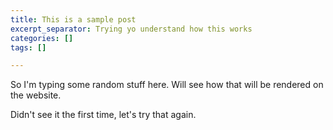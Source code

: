 ```yaml
---
title: This is a sample post
excerpt_separator: Trying yo understand how this works
categories: []
tags: []

---
```

So I'm typing some random stuff here. Will see how that will be rendered on the website.

Didn't see it the first time, let's try that again.